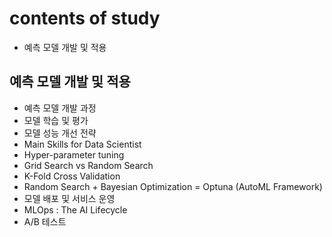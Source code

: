 # contents of study

- 예측 모델 개발 및 적용

##  예측 모델 개발 및 적용

- 예측 모델 개발 과정
- 모델 학습 및 평가
- 모델 성능 개선 전략
- Main Skills for Data Scientist
- Hyper-parameter tuning
- Grid Search vs Random Search
- K-Fold Cross Validation
- Random Search + Bayesian Optimization = Optuna (AutoML Framework)
- 모델 배포 및 서비스 운영
- MLOps : The AI Lifecycle
- A/B 테스트
